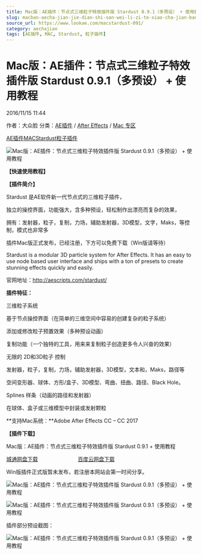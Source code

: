 ```yaml
---
title: Mac版：AE插件：节点式三维粒子特效插件版 Stardust 0.9.1（多预设） + 使用教程
slug: macban-aecha-jian-jie-dian-shi-san-wei-li-zi-te-xiao-cha-jian-ban-stardust-0-9-1-duo-yu-she-shi-yong-jiao-cheng
source_url: https://www.lookae.com/macstardust-091/
category: aechajian
tags: [AE插件, MAC, Stardust, 粒子插件]
---
```

# Mac版：AE插件：节点式三维粒子特效插件版 Stardust 0.9.1（多预设） + 使用教程

2016/11/15 11:44

作者：大众脸
分类：[AE插件](https://www.lookae.com/after-effects/aechajian/) / [After Effects](https://www.lookae.com/after-effects/) / [Mac 专区](https://www.lookae.com/mac-osx/)

[AE插件](https://www.lookae.com/tag/ae%e6%8f%92%e4%bb%b6/)[MAC](https://www.lookae.com/tag/mac/)[Stardust](https://www.lookae.com/tag/stardust/)[粒子插件](https://www.lookae.com/tag/%e7%b2%92%e5%ad%90%e6%8f%92%e4%bb%b6/)

![Mac版：AE插件：节点式三维粒子特效插件版 Stardust 0.9.1（多预设） + 使用教程](https://www.lookae.com/wp-content/uploads/2016/11/Stardust-.jpg "Mac版：AE插件：节点式三维粒子特效插件版 Stardust 0.9.1（多预设） + 使用教程-LookAE.com")

**【快速使用教程】**

**【插件简介】**

Stardust 是AE软件新一代节点式的三维粒子插件，

独立的操控界面，功能强大，含多种预设，轻松制作出漂亮而复杂的效果，

拥有：发射器，粒子，复制，力场，辅助发射器，3D模型，文字，Maks，等控制，模式也非常多

插件Mac版正式发布，已经注册，下方可以免费下载（Win版请等待）

Stardust is a modular 3D particle system for After Effects. It has an easy to use node based user interface and ships with a ton of presets to create stunning effects quickly and easily.

官网地址：http://aescripts.com/stardust/

**插件特征：**

三维粒子系统

基于节点操控界面（在简单的三维空间中容易的创建复杂的粒子系统）

添加或修改粒子预置效果（多种预设动画）

复制功能（一个独特的工具，用来来复制粒子创造更多令人兴奋的效果）

无限的 2D和3D粒子 控制

发射器，粒子，复制，力场，辅助发射器，3D模型，文本和，Maks，路径等

空间变形器、球体、方形/盒子、3D模型、弯曲、扭曲、路径、Black Hole。

Splines 样条（动画的路径和发射器）

在球体、盒子或三维模型中封装或发射颗粒

**支持Mac系统：**Adobe After Effects CC – CC 2017

**【插件下载】**

Mac版：AE插件：节点式三维粒子特效插件版 Stardust 0.9.1 + 使用教程

[城通网盘下载](http://lookae.ctfile.com/fs/r88161067043)                           [百度云网盘下载](https://pan.baidu.com/s/1c14lmkK)

Win版插件正式版暂未发布，若注册本网站会第一时间分享。

![Mac版：AE插件：节点式三维粒子特效插件版 Stardust 0.9.1（多预设） + 使用教程](https://img.alicdn.com/imgextra/i3/705956171/TB2IDiAbghJc1FjSZFDXXbvnFXa_!!705956171.jpg "Mac版：AE插件：节点式三维粒子特效插件版 Stardust 0.9.1（多预设） + 使用教程-LookAE.com")

![Mac版：AE插件：节点式三维粒子特效插件版 Stardust 0.9.1（多预设） + 使用教程](https://img.alicdn.com/imgextra/i4/705956171/TB2kVXHc71M.eBjSZPiXXawfpXa_!!705956171.jpg "Mac版：AE插件：节点式三维粒子特效插件版 Stardust 0.9.1（多预设） + 使用教程-LookAE.com")

插件部分预设截图：

![Mac版：AE插件：节点式三维粒子特效插件版 Stardust 0.9.1（多预设） + 使用教程](https://img.alicdn.com/imgextra/i3/705956171/TB2WUUecH1K.eBjSsphXXcJOXXa_!!705956171.jpg "Mac版：AE插件：节点式三维粒子特效插件版 Stardust 0.9.1（多预设） + 使用教程-LookAE.com")
